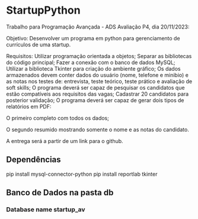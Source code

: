 # StartupPython

Trabalho para Programação Avançada - ADS
Avaliação P4, dia 20/11/2023:
 
Objetivo:
Desenvolver um programa em python para gerenciamento de currículos de uma startup.
 
Requisitos:
Utilizar programação orientada a objetos;
Separar as bibliotecas do código principal;
Fazer a conexão com o banco de dados MySQL;
Utilizar a biblioteca Tkinter para criação do ambiente gráfico;
Os dados armazenados devem conter dados do usuário (nome, telefone e minibio) e as notas nos testes de: entrevista, teste teórico, teste prático e avaliação de soft skills;
O programa deverá ser capaz de pesquisar os candidatos que estão compatíveis aos requisitos das vagas;
Cadastrar 20 candidatos para posterior validação;
O programa deverá ser capaz de gerar dois tipos de relatórios em PDF:

O primeiro completo com todos os dados;
	
O segundo resumido mostrando somente o nome e as notas do candidato.

A entrega será a partir de um link para o github.

## Dependências
pip install mysql-connector-python
pip install reportlab
tkinter

## Banco de Dados na pasta db
### Database name startup_av